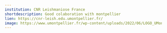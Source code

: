 ```yaml
---
institution: CNR Leishmaniose France
shortdescription: Good colaboration with montpellier
lien: https://cnr-leish.edu.umontpellier.fr/
image: https://www.umontpellier.fr/wp-content/uploads/2022/06/LOGO_UMontpellier.png
---
```



